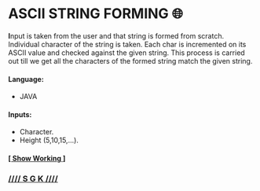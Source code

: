 # ASCII STRING FORMING :globe_with_meridians:

**I**nput is taken from the user and that string is formed from scratch.
Individual character of the string is taken. Each char is incremented on its ASCII value and checked against the given string.
This process is carried out till we get all the characters of the formed string match the given string.
#### Language:
* JAVA
#### Inputs:
* Character.
* Height (5,10,15,...).
#### [[ Show Working ]](https://youtu.be/oMB1Ymlqfis)
### [//// S G K ////](http://sgkcreations.blogspot.in)
